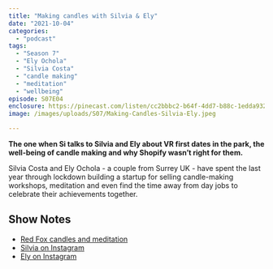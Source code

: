 ```yaml
---
title: "Making candles with Silvia & Ely"
date: "2021-10-04"
categories: 
  - "podcast"
tags: 
  - "Season 7"
  - "Ely Ochola"
  - "Silvia Costa"
  - "candle making"
  - "meditation"
  - "wellbeing"
episode: S07E04
enclosure: https://pinecast.com/listen/cc2bbbc2-b64f-4dd7-b88c-1edda9329f87.mp3
image: /images/uploads/S07/Making-Candles-Silvia-Ely.jpeg

---
```


**The one when Si talks to Silvia and Ely about VR first dates in the park, the well-being of candle making and why Shopify wasn’t right for them.**

Silvia Costa and Ely Ochola - a couple from Surrey UK - have spent the last year through lockdown building a startup for selling candle-making workshops, meditation and even find the time away from day jobs to celebrate their achievements together.

## Show Notes

- [Red Fox candles and meditation](https://redfoxcandle.com/)
- [Silvia on Instagram](https://instagram.com/theredfox.mindfulness?utm_medium=copy_link)
- [Ely on Instagram](https://instagram.com/ely.codes?utm_medium=copy_link)
